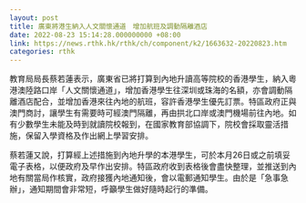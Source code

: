 ```yaml
---
layout: post
title: 廣東將港生納入人文關懷通道　增加航班及調動隔離酒店
date: 2022-08-23 15:14:28.000000000 +08:00
link: https://news.rthk.hk/rthk/ch/component/k2/1663632-20220823.htm
categories: rthk
---
```


教育局局長蔡若蓮表示，廣東省已將打算到內地升讀高等院校的香港學生，納入粵港澳陸路口岸「人文關懷通道」，增加香港學生往深圳或珠海的名額，亦會調動隔離酒店配合，並增加香港來往內地的航班，容許香港學生優先訂票。特區政府正與澳門商討，讓學生有需要時可經澳門隔離，再由拱北口岸或澳門機場前往內地。如有少數學生未能及時到就讀院校報到，在國家教育部協調下，院校會採取靈活措施，保留入學資格及作出網上學習安排。

蔡若蓮又說，打算經上述措施到內地升學的本港學生，可於本月26日或之前填妥電子表格，以便政府及早作出安排。特區政府收到表格後會盡快整理，並推送到內地有關當局作核實，政府接獲內地通知後，會以電郵通知學生。由於是「急事急辦」，通知期間會非常短，呼籲學生做好隨時起行的準備。
